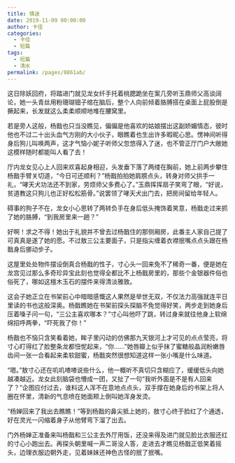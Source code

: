 ```yaml
---
title: 情迷
date: 2019-11-09 00:00:00
author: 卡佳
categories: 
  - 卡佳
  - 短篇
tags: 
  - 短篇
  - 清水
permalink: /pages/8861ab/
---
```


这日除妖回府，将踏进门就见龙女纤手托着桃腮跪坐在案几旁听玉鼎师父高谈阔论，她一头青丝用粉珊瑚钿子绾在脑后，整个人向前倾着胳膊搭在桌面上屁股倒是撅起来，长发就这么柔柔顺顺地堆在腰窝里。

<!-- more -->

若是旁人这般，杨戬也只当没瞧见，偏偏是他喜欢的姑娘摆出这副娇媚情态，彼时他也不过二十出头血气方刚的大小伙子，眼瞧着也生出许多暇昵心思。愣神间听得身后狗儿叫唤两声，这才气恼小妮子听师父忽悠得入了迷，也不管正厅门户大敞她这模样随时都能叫人看了去！

厅内龙女见心上人回来欢喜起身相迎，头发垂下落了两缕在胸前，她上前两步攀住杨戬手臂关切道，“今日可还顺利？”杨戬拍拍她肩膀点头，转身对师父拱手一礼，“哮天犬功法还不到家，劳烦师父多费心了。”玉鼎挥挥扇子笑弯了眼，“好说，贫道教这只狗儿也正好松松筋骨。”说罢领了哮天犬出门去，把房间留给年轻人。

碍事的狗子不在，龙女小心思转了两转负手在身后低头掩饰着笑意，杨戬走过来抓了她的胳膊，“到我房里来一趟？”

好啊！求之不得！她出于礼貌并不曾去过杨戬住的那侧厢房，此番主人家自己提了可真真是遂了她的愿。不过敖三公主要面子，只是指尖缠着衣襟抿嘴点点头跟在杨戬身后挪动步子。

这屋里处处物件摆设倒真合杨戬的性子，寸心头一回来免不了稀奇一番，便是她在龙宫见过那么多奇珍异宝此刻也觉得全都比不上杨戬房里的，那些个金银器件俗也俗死了，哪如这檀木玉石的摆件来得清淡雅致。

这会子她正立在书架前心中暗暗感慨这人果然是举世无双，不仅法力高强就连平日里读的书也这般深奥。杨戬瞧她在书架前探头探脑不免觉得好笑，两步走到她身后压着嗓子问一句，“三公主喜欢哪本？”寸心叫他吓了跳，转过身来就往他身上软绵绵招呼两拳，“吓死我了你！”

杨戬也不恼只含笑看着她，眸子里闪动的仿佛那九天银河上才可见的点点莹亮，将寸心盯得红了脸整条龙都忸怩起来，“你……”她唇瓣上似乎抹了蜜糖般晶润粉嫩唇齿间一张一合看起来柔软甜蜜，杨戬突然很想知道这样一张小嘴是什么味道。

“嗯。”敖寸心还在叽叽喳喳说些什么，他一概听不真切只含糊应了，缓缓低头向她越凑越近。龙女此刻脑袋也懵成一团，又扯了一句“我听外面是不是有人回来了？”企图应付过去，谁料这人浑不在意地点点头，双手撑在她身后的书架上将人圈在怀里，清新的气息喷在她面颊上倒叫她浑身发烫。

“杨婵回来了我出去瞧瞧！”等到杨戬的鼻尖抵上她的，敖寸心终于脸红了个通透，好在灵光一闪缩着身子从他臂弯下溜了出去。

门外杨婵正准备来叫杨戬和三公主去外厅用饭，还没来得及进门就见脸比衣服还红的寸心小跑出去。再探头朝里喊一声二哥没人答，走进去才瞧见杨戬正低笑着摇头，边理衣服边朝外走，见着妹妹还神色古怪的抿了抿嘴。
